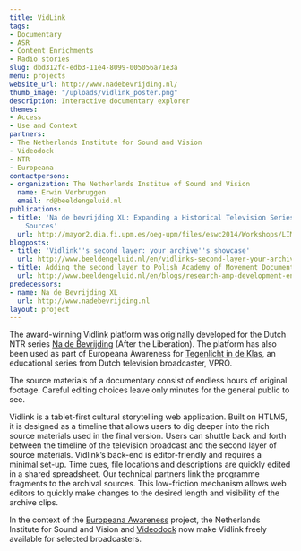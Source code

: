 ```yaml
---
title: VidLink
tags:
- Documentary
- ASR
- Content Enrichments
- Radio stories
slug: dbd312fc-edb3-11e4-8099-005056a71e3a
menu: projects
website_url: http://www.nadebevrijding.nl/
thumb_image: "/uploads/vidlink_poster.png"
description: Interactive documentary explorer
themes:
- Access
- Use and Context
partners:
- The Netherlands Institute for Sound and Vision
- Videodock
- NTR
- Europeana
contactpersons:
- organization: The Netherlands Institue of Sound and Vision
  name: Erwin Verbruggen
  email: rd@beeldengeluid.nl
publications:
- title: 'Na de bevrijding XL: Expanding a Historical Television Series with Archival
    Sources'
  url: http://mayor2.dia.fi.upm.es/oeg-upm/files/eswc2014/Workshops/LIME2014/lime2014_submission_6.pdf
blogposts:
- title: 'Vidlink''s second layer: your archive''s showcase'
  url: http://www.beeldengeluid.nl/en/vidlinks-second-layer-your-archives-showcase
- title: Adding the second layer to Polish Academy of Movement Documentary
  url: http://www.beeldengeluid.nl/en/blogs/research-amp-development-en/201503/adding-second-layer-polish-academy-movement-documentary
predecessors:
- name: Na de Bevrijding XL
  url: http://www.nadebevrijding.nl
layout: project
---
```


The award-winning Vidlink platform was originally developed for the Dutch NTR series [Na de Bevrijding](http://www.nadebevrijding.nl/) (After the Liberation). The platform has also been used as part of Europeana Awareness for [Tegenlicht in de Klas](http://www.tegenlichtindeklas.nl/), an educational series from Dutch television broadcaster, VPRO.

The source materials of a documentary consist of endless hours of original footage. Careful editing choices leave only minutes for the general public to see. 

Vidlink is a tablet-first cultural storytelling web application. Built on HTLM5, it is designed as a timeline that allows users to dig deeper into the rich source materials used in the final version. Users can shuttle back and forth between the timeline of the television broadcast and the second layer of source materials. Vidlink’s back-end is editor-friendly and requires a minimal set-up. Time cues, file locations and descriptions are quickly edited in a shared spreadsheet. Our technical partners link the programme fragments to the archival sources. This low-friction mechanism allows web editors to quickly make changes to the desired length and visibility of the archive clips.

In the context of the [Europeana Awareness](http://pro.europeana.eu/web/europeana-awareness) project, the Netherlands Institute for Sound and Vision and [Videodock](http://videodock.com/) now make Vidlink freely available for selected broadcasters.
